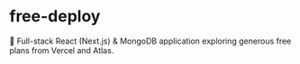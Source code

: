 # free-deploy
💸 Full-stack React (Next.js) &amp; MongoDB application exploring generous free plans from Vercel and Atlas.
